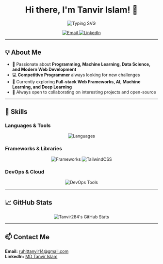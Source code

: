<h1 align="center">Hi there, I'm Tanvir Islam! 👋</h1>
<p align="center">
  <img src="https://readme-typing-svg.demolab.com?font=Fira+Code&size=24&duration=3000&pause=1000&color=1AD0B6&center=true&vCenter=true&width=435&lines=Software+Developer;Machine+Learning+Enthusiast;Open+Source+Contributor" alt="Typing SVG" />
</p>

<p align="center">
  <a href="mailto:ruhittanvir14@gmail.com">
    <img src="https://img.shields.io/badge/Email-ruhittanvir14@gmail.com-red?style=flat-square&logo=gmail" alt="Email"/>
  </a>
  <a href="https://www.linkedin.com/in/md-tanvir-islam-120699206">
    <img src="https://img.shields.io/badge/LinkedIn-MD%20Tanvir%20Islam-blue?style=flat-square&logo=linkedin" alt="LinkedIn"/>
  </a>
</p>

---

## 💡 About Me

- 🎯 Passionate about **Programming, Machine Learning, Data Science, and Modern Web Development**
- 💻 **Competitive Programmer** always looking for new challenges
- 🌱 Currently exploring **Full‑stack Web Frameworks, AI, Machine Learning, and Deep Learning**
- 🤝 Always open to collaborating on interesting projects and open-source

---

## 🚀 Skills

### Languages & Tools

<p align="center">
  <img src="https://skillicons.dev/icons?i=python,cpp,cs,java,js,html,css" alt="Languages" />
</p>

### Frameworks & Libraries

<p align="center">
  <img src="https://skillicons.dev/icons?i=django,flask,react,express,flutter,dotnet,tensorflow,pytorch,nodejs" alt="Frameworks" />
  <img src="https://img.shields.io/badge/Tailwind_CSS-38B2AC?style=for-the-badge&logo=tailwind-css&logoColor=white" alt="TailwindCSS"/>
</p>

### DevOps & Cloud

<p align="center">
  <img src="https://skillicons.dev/icons?i=git,docker,linux,aws,kubernetes" alt="DevOps Tools" />
</p>

---

## 📈 GitHub Stats

<p align="center">
  <img src="https://github-readme-stats.vercel.app/api?username=Tanvir284&show_icons=true&theme=tokyonight" alt="Tanvir284's GitHub Stats" />
</p>

---

## 📫 Contact Me

<p>
  <b>Email:</b> <a href="mailto:ruhittanvir14@gmail.com">ruhittanvir14@gmail.com</a> <br>
  <b>LinkedIn:</b> <a href="https://www.linkedin.com/in/md-tanvir-islam-120699206">MD Tanvir Islam</a>
</p>
